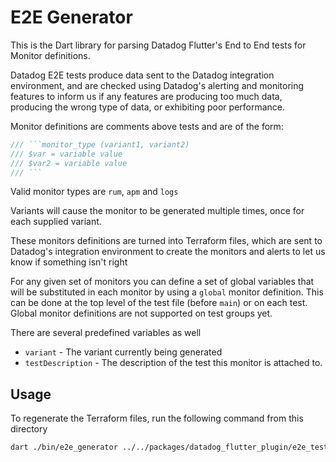 # E2E Generator

This is the Dart library for parsing Datadog Flutter's End to End tests for
Monitor definitions.

Datadog E2E tests produce data sent to the Datadog integration environment, and
are checked using Datadog's alerting and monitoring features to inform us if any
features are producing too much data, producing the wrong type of data, or
exhibiting poor performance.

Monitor definitions are comments above tests and are of the form:
```dart
/// ```monitor_type (variant1, variant2)
/// $var = variable value
/// $var2 = variable value
/// ```
```

Valid monitor types are `rum`, `apm` and `logs`

Variants will cause the monitor to be generated multiple times, once for each
supplied variant.

These monitors definitions are turned into Terraform files, which are sent to
Datadog's integration environment to create the monitors and alerts to let us
know if something isn't right

For any given set of monitors you can define a set of global variables that will
be substituted in each monitor by using a `global` monitor definition. This can
be done at the top level of the test file (before `main`) or on each test.
Global monitor definitions are not supported on test groups yet.

There are several predefined variables as well
* `variant` - The variant currently being generated
* `testDescription` - The description of the test this monitor is attached to.

## Usage

To regenerate the Terraform files, run the following command from this directory

```bash
dart ./bin/e2e_generator ../../packages/datadog_flutter_plugin/e2e_test_app/integration_test
```
